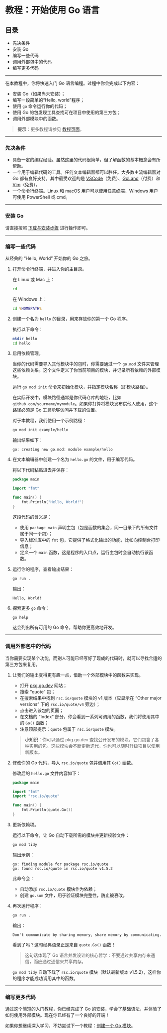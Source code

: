 # 教程：开始使用 Go 语言

## 目录

- 先决条件
- 安装 Go
- 编写一些代码
- 调用外部包中的代码
- 编写更多代码

---

在本教程中，你将快速入门 Go 语言编程。过程中你会完成以下内容：

- 安装 Go（如果尚未安装）；
- 编写一段简单的“Hello, world”程序；
- 使用 `go` 命令运行你的代码；
- 使用 Go 的包发现工具查找可在项目中使用的第三方包；
- 调用外部模块中的函数。

> **提示**：更多教程请参见 [教程页面](https://go.dev/doc/tutorial/)。

---

### 先决条件

- 具备一定的编程经验。虽然这里的代码很简单，但了解函数的基本概念会有所帮助。
- 一个用于编辑代码的工具。任何文本编辑器都可以胜任。大多数主流编辑器对 Go 都有良好支持，其中最受欢迎的是 [VSCode](https://code.visualstudio.com/)（免费）、[GoLand](https://www.jetbrains.com/go/)（付费）和 [Vim](https://www.vim.org/)（免费）。
- 一个命令行终端。Linux 和 macOS 用户可以使用任意终端，Windows 用户可使用 PowerShell 或 cmd。

---

### 安装 Go

请直接按照 [下载与安装步骤](https://go.dev/dl/) 进行操作即可。

---

### 编写一些代码

从经典的 “Hello, World” 开始你的 Go 之旅。

1. 打开命令行终端，并进入你的主目录。

   在 Linux 或 Mac 上：

   ```bash
   cd
   ```

   在 Windows 上：

   ```cmd
   cd %HOMEPATH%
   ```

2. 创建一个名为 `hello` 的目录，用来存放你的第一个 Go 程序。

   执行以下命令：

   ```bash
   mkdir hello
   cd hello
   ```

3. 启用依赖管理。

   当你的代码需要导入其他模块中的包时，你需要通过一个 `go.mod` 文件来管理这些依赖关系。这个文件定义了你当前项目的模块，并记录所有依赖的外部模块。

   运行 `go mod init` 命令来初始化模块，并指定模块名称（即模块路径）。

   在实际开发中，模块路径通常是你代码仓库的地址，比如 `github.com/yourname/mymodule`。如果你打算将模块发布供他人使用，这个路径必须是 Go 工具能够访问并下载的位置。

   对于本教程，我们使用一个示例路径：

   ```bash
   go mod init example/hello
   ```

   输出结果如下：

   ```
   go: creating new go.mod: module example/hello
   ```

4. 在文本编辑器中创建一个名为 `hello.go` 的文件，用于编写代码。

   将以下代码粘贴进去并保存：

   ```go
   package main

   import "fmt"

   func main() {
       fmt.Println("Hello, World!")
   }
   ```

   这段代码的含义是：

    - 使用 `package main` 声明主包（包是函数的集合，同一目录下的所有文件属于同一个包）；
    - 导入标准库中的 `fmt` 包，它提供了格式化输出的功能，比如向控制台打印信息；
    - 定义一个 `main` 函数，这是程序的入口点，运行主包时会自动执行该函数。

5. 运行你的程序，查看输出结果：

   ```bash
   go run .
   ```

   输出：

   ```
   Hello, World!
   ```

6. 探索更多 `go` 命令：

   ```bash
   go help
   ```

   这会列出所有可用的 Go 命令，帮助你更高效地开发。

---

### 调用外部包中的代码

当你需要实现某个功能，而别人可能已经写好了现成的代码时，就可以寻找合适的第三方包来复用。

1. 让我们的输出变得更有趣一点，借助一个外部模块中的函数来实现。

    - 打开 [pkg.go.dev](https://pkg.go.dev) 网站；
    - 搜索 “quote” 包；
    - 在搜索结果中找到 `rsc.io/quote` 模块的 v1 版本（应显示在 “Other major versions” 下的 `rsc.io/quote/v4` 旁边）；
    - 点击进入该包的页面；
    - 在文档的 “Index” 部分，你会看到一系列可调用的函数，我们将使用其中的 `Go()` 函数；
    - 注意顶部提示：`quote` 包属于 `rsc.io/quote` 模块。

   > **小知识**：你可以通过 pkg.go.dev 查找公开发布的模块，它们包含了各种实用的包。这些模块会不断更新迭代，你也可以随时升级项目以使用新版本。

2. 修改你的 Go 代码，导入 `rsc.io/quote` 包并调用其 `Go()` 函数。

   修改后的 `hello.go` 文件内容如下：

   ```go
   package main

   import "fmt"
   import "rsc.io/quote"

   func main() {
       fmt.Println(quote.Go())
   }
   ```

3. 更新依赖项。

   运行以下命令，让 Go 自动下载所需的模块并更新校验文件：

   ```bash
   go mod tidy
   ```

   输出示例：

   ```
   go: finding module for package rsc.io/quote
   go: found rsc.io/quote in rsc.io/quote v1.5.2
   ```

   此命令会：
    - 自动添加 `rsc.io/quote` 模块作为依赖；
    - 创建 `go.sum` 文件，用于验证模块完整性，防止被篡改。

4. 再次运行程序：

   ```bash
   go run .
   ```

   输出：

   ```
   Don't communicate by sharing memory, share memory by communicating.
   ```

   看到了吗？这句经典语录正是来自 `quote.Go()` 函数！

   > 这句话体现了 Go 语言并发设计的核心哲学：不要通过共享内存来通信，而应通过通信来共享内存。

   `go mod tidy` 自动下载了 `rsc.io/quote` 模块（默认最新版本 v1.5.2），这样你的程序才能成功调用其中的函数。

---

### 编写更多代码

通过这个简短的入门教程，你已经完成了 Go 的安装，学会了基础语法，并体验了如何使用外部模块。现在你已经有了一个良好的开端！

如果你想继续深入学习，不妨尝试下一个教程：[创建一个 Go 模块](https://go.dev/doc/tutorial/create-module)。